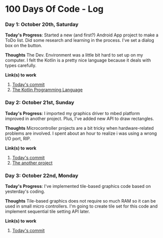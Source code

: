 # 100 Days Of Code - Log

### Day 1: October 20th, Saturday

**Today's Progress**: Started a new (and first?)  Android App project to make a ToDo list. Did some research and learning in the process. I've set a dialog box on the button.

**Thoughts** The Dev. Environment was a little bit hard to set up on my computer. I felt the Kotlin is a pretty nice language because it deals with types carefully.

**Link(s) to work**
1. [Today's commit](https://github.com/ikubaku/SeaLion/commit/ca6f564197dec0e0971cb4522166f86066bc80ab)
2. [The Kotlin Programming Language](https://kotlinlang.org)

### Day 2: October 21st, Sunday

**Today's Progress**: I imported my graphics driver to mbed platform improved in another project. Plus, I've added new API to draw rectangles.

**Thoughts** Microcontroller projects are a bit tricky when hardware-related problems are involved. I spent about an hour to realize i was using a wrong I/O port, RIP.

**Link(s) to work**
1. [Today's commit](https://os.mbed.com/users/ADay/code/SSD1353Test2/)
2. [The another project](https://github.com/ikubaku/esp32-audiostation)

### Day 3: October 22nd, Monday

**Today's Progress**: I've implemented tile-based graphics code based on yesterday's coding.

**Thoughts** Tile-based graphics does not require so much RAM so it can be used in small micro controllers. I'm going to create tile set for this code and implement sequential tile setting API later.

**Link(s) to work**
1. [Today's commit](https://os.mbed.com/users/ADay/code/SSD1353TileGraphics/)
